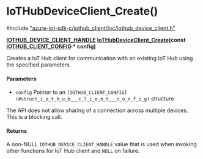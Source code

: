 # IoTHubDeviceClient_Create()

\#include ["azure-iot-sdk-c/iothub_client/inc/iothub_device_client.h"](../iot-c-ref-iothub-device-client-h.md)  

**[IOTHUB_DEVICE_CLIENT_HANDLE](#iothub__device__client_8h_1ac0a6393bbcbec2e1b580e8c4c127f4c1) [IoTHubDeviceClient_Create](#iothub__device__client_8h_1ace8d1bb4134aa07dc83ed771a5eb1fb7)(const [IOTHUB_CLIENT_CONFIG](#struct_i_o_t_h_u_b___c_l_i_e_n_t___c_o_n_f_i_g) * config)**

Creates a IoT Hub client for communication with an existing IoT Hub using the specified parameters.

#### Parameters
* `config` Pointer to an `[IOTHUB_CLIENT_CONFIG](#struct_i_o_t_h_u_b___c_l_i_e_n_t___c_o_n_f_i_g)` structure

The API does not allow sharing of a connection across multiple devices. This is a blocking call.

#### Returns
A non-NULL `IOTHUB_DEVICE_CLIENT_HANDLE` value that is used when invoking other functions for IoT Hub client and `NULL` on failure.

